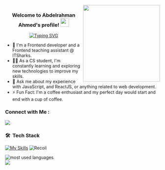 
<img width="250" align="right" src="https://c.tenor.com/_DOBjnGspYAAAAAM/code-coding.gif">

<h3 align="center">
  Welcome to Abdelrahman Ahmed's profile!
  <img src="https://media.giphy.com/media/hvRJCLFzcasrR4ia7z/giphy.gif" width="28">
</h3>

<!-- Typing SVG by DenverCoder1 - https://github.com/DenverCoder1/readme-typing-svg -->
<p align="center">
  <a href="https://git.io/typing-svg"><img src="https://readme-typing-svg.demolab.com?      font=Fira+Code&pause=1000&color=F71A8B&center=true&vCenter=true&width=435&lines=Front-end+developer;Always+learning+new+things" alt="Typing SVG" /></a>
</p> 

- 🏢 I'm a Frontend developer and a Frontend teaching assistant @ ITSharks.
- 👨‍💻 As a CS student, I'm constantly learning and exploring new technologies to improve my skills.
- 💬 Ask me about my experience with JavaScript, and ReactJS, or anything related to web development.
- ⚡ Fun Fact: I'm a coffee enthusiast and my perfect day would start and end with a cup of coffee.


### Connect with Me :

<a href="https://www.linkedin.com/in/abdelrahman-ahmed-576878231/" target="_blank"><img src="https://img.shields.io/badge/-Abdelrahman%20Ahmed-0077B5?style=for-the-badge&logo=Linkedin&logoColor=white"/></a>
### 🛠 &nbsp;Tech Stack

[![My Skills](https://skillicons.dev/icons?i=html,css,bootstrap,tailwind,sass,js,jquery,react,git,github)](https://skillicons.dev)
![Recoil](https://img.shields.io/badge/-Recoil-05122A?style=flat&logo=Recoil)&nbsp;


<img align="left" src="https://github-readme-stats.vercel.app/api/top-langs?username=abdelrahmanahmed&show_icons=true&locale=en&layout=compact&theme=radical" alt="most used languages" />
<br>
<a href="https://komarev.com/ghpvc/?username=abdelrahmanahmed&style=for-the-badge">
    <img src="https://komarev.com/ghpvc/?username=abdelrahmanahmed&style=for-the-badge">
</a>
